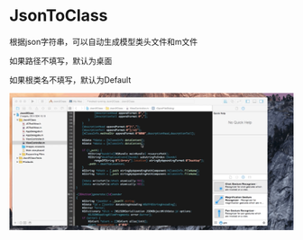 # JsonToClass

根据json字符串，可以自动生成模型类头文件和m文件

如果路径不填写，默认为桌面

如果根类名不填写，默认为Default

![baidu](https://github.com/900116/JsonToClass/blob/master/screen.gif)